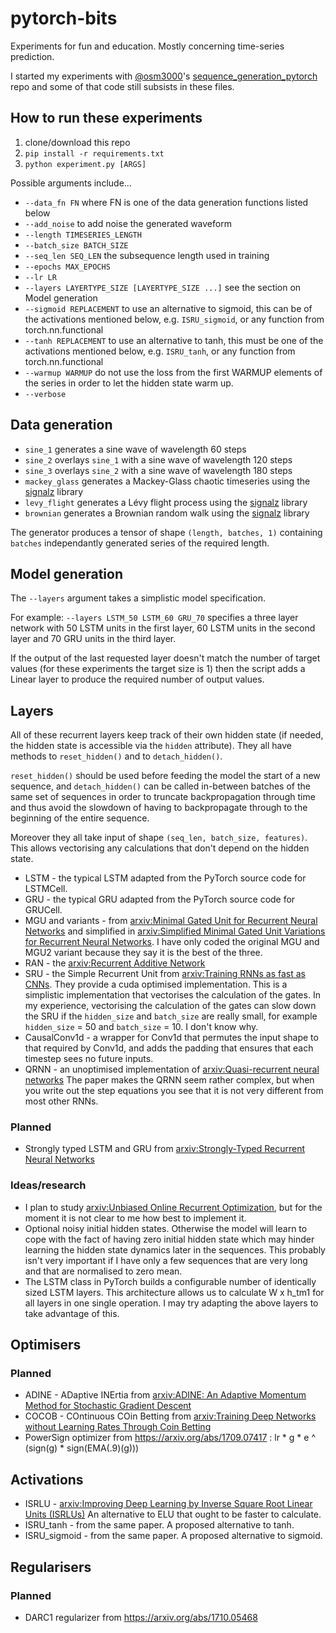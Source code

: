 # pytorch-bits

Experiments for fun and education. Mostly concerning time-series prediction.

I started my experiments with [@osm3000](https://github.com/osm3000)'s [sequence_generation_pytorch](https://github.com/osm3000/sequence_generation_pytorch/) repo and some of that code still subsists in these files.

## How to run these experiments

1. clone/download this repo
1. `pip install -r requirements.txt`
1. `python experiment.py [ARGS]`

Possible arguments include...
* `--data_fn FN` where FN is one of the data generation functions listed below
* `--add_noise` to add noise the generated waveform
* `--length TIMESERIES_LENGTH`
* `--batch_size BATCH_SIZE`
* `--seq_len SEQ_LEN` the subsequence length used in training
* `--epochs MAX_EPOCHS`
* `--lr LR`
* `--layers LAYERTYPE_SIZE [LAYERTYPE_SIZE ...]` see the section on Model generation
* `--sigmoid REPLACEMENT` to use an alternative to sigmoid, this can be of the activations mentioned below, e.g. `ISRU_sigmoid`, or any function from torch.nn.functional
* `--tanh REPLACEMENT` to use an alternative to tanh, this must be one of the activations mentioned below, e.g. `ISRU_tanh`, or any function from torch.nn.functional
* `--warmup WARMUP` do not use the loss from the first WARMUP elements of the series in order to let the hidden state warm up.
* `--verbose`

## Data generation

* `sine_1` generates a sine wave of wavelength 60 steps
* `sine_2` overlays `sine_1` with a sine wave of wavelength 120 steps
* `sine_3` overlays `sine_2` with a sine wave of wavelength 180 steps
* `mackey_glass` generates a Mackey-Glass chaotic timeseries using the [signalz](https://matousc89.github.io/signalz/) library
* `levy_flight` generates a Lévy flight process using the [signalz](https://matousc89.github.io/signalz/) library
* `brownian` generates a Brownian random walk using the [signalz](https://matousc89.github.io/signalz/) library

The generator produces a tensor of shape `(length, batches, 1)` containing `batches` independantly generated series of the required length.

## Model generation

The `--layers` argument takes a simplistic model specification. 

For example: `--layers LSTM_50 LSTM_60 GRU_70` specifies a three layer network with 50 LSTM units in the first layer, 60 LSTM units in the second layer and 70 GRU units in the third layer.

If the output of the last requested layer doesn't match the number of target values (for these experiments the target size is 1) then the script adds a Linear layer to produce the required number of output values.

## Layers

All of these recurrent layers keep track of their own hidden state (if needed, the hidden state is accessible via the `hidden` attribute). They all have methods to `reset_hidden()` and to `detach_hidden()`. 

`reset_hidden()` should be used before feeding the model the start of a new sequence, and `detach_hidden()` can be called in-between batches of the same set of sequences in order to truncate backpropagation through time and thus avoid the slowdown of having to backpropagate through to the beginning of the entire sequence.

Moreover they all take input of shape `(seq_len, batch_size, features)`. This allows vectorising any calculations that don't depend on the hidden state.

* LSTM - the typical LSTM adapted from the PyTorch source code for LSTMCell.
* GRU - the typical GRU adapted from the PyTorch source code for GRUCell.
* MGU and variants - from [arxiv:Minimal Gated Unit for Recurrent Neural Networks](https://arxiv.org/abs/1603.09420) and simplified in [arxiv:Simplified Minimal Gated Unit Variations for Recurrent Neural Networks](http://arxiv.org/abs/1701.03452). I have only coded the original MGU and MGU2 variant because they say it is the best of the three.
* RAN - the [arxiv:Recurrent Additive Network](http://arxiv.org/abs/1705.07393)
* SRU - the Simple Recurrent Unit from [arxiv:Training RNNs as fast as CNNs](http://arxiv.org/abs/1709.02755v3). They provide a cuda optimised implementation. This is a simplistic implementation that vectorises the calculation of the gates. In my experience, vectorising the calculation of the gates can slow down the SRU if the `hidden_size` and `batch_size` are really small, for example `hidden_size` = 50 and `batch_size` = 10. I don't know why.
* CausalConv1d - a wrapper for Conv1d that permutes the input shape to that required by Conv1d, and adds the padding that ensures that each timestep sees no future inputs.
* QRNN - an unoptimised implementation of [arxiv:Quasi-recurrent neural networks](http://arxiv.org/abs/1611.01576v2) The paper makes the QRNN seem rather complex, but when you write out the step equations you see that it is not very different from most other RNNs.

### Planned

* Strongly typed LSTM and GRU from [arxiv:Strongly-Typed Recurrent Neural Networks](https://arxiv.org/abs/1602.02218)

### Ideas/research

* I plan to study [arxiv:Unbiased Online Recurrent Optimization](http://arxiv.org/abs/1702.05043), but for the moment it is not clear to me how best to implement it.
* Optional noisy initial hidden states. Otherwise the model will learn to cope with the fact of having zero initial hidden state which may hinder learning the hidden state dynamics later in the sequences. This probably isn't very important if I have only a few sequences that are very long and that are normalised to zero mean.
* The LSTM class in PyTorch builds a configurable number of identically sized LSTM layers. This architecture allows us to calculate W x h_tm1 for all layers in one single operation. I may try adapting the above layers to take advantage of this.

## Optimisers

### Planned

* ADINE - ADaptive INErtia from [arxiv:ADINE: An Adaptive Momentum Method for Stochastic Gradient Descent](https://arxiv.org/abs/1712.07424)
* COCOB - COntinuous COin Betting from [arxiv:Training Deep Networks without Learning Rates Through Coin Betting](https://arxiv.org/abs/1705.07795)
* PowerSign optimizer from https://arxiv.org/abs/1709.07417 : lr * g * e ^ (sign(g) * sign(EMA(.9)(g)))

## Activations

* ISRLU - [arxiv:Improving Deep Learning by Inverse Square Root Linear Units (ISRLUs)](https://arxiv.org/abs/1710.09967) An alternative to ELU that ought to be faster to calculate.
* ISRU_tanh - from the same paper. A proposed alternative to tanh.
* ISRU_sigmoid - from the same paper. A proposed alternative to sigmoid.

## Regularisers

### Planned

* DARC1 regularizer from https://arxiv.org/abs/1710.05468